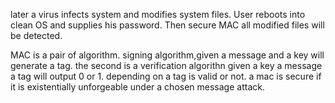 later a virus infects system and modifies system files. User reboots into clean OS and supplies his password. Then secure MAC all modified files will be detected.

MAC is a pair of algorithm. signing algorithm,given a message and a key will generate a tag. the second is a verification algorithn given a key a message a tag will output 0 or 1. depending on a tag is valid or not.
a mac is secure if it is existentially unforgeable under a chosen message attack.
